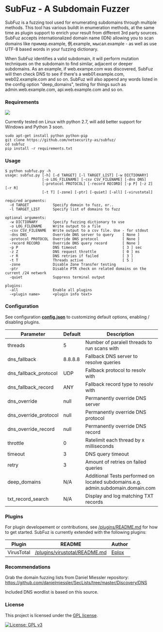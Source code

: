 # SubFuz - A Subdomain Fuzzer
SubFuz is a fuzzing tool used for enumerating subdomains through multiple methods. 
This tool has various buildt in enumeration methods, at the same time as plugin support to enrich your result from different 3rd party sources. SubFuz accepts internationalized domain name (IDN) allowing you to scan domains like  пример.example, 例.example, мысал.example - as well as use UTF-8 based words in your fuzzing dictionary.

When SubFuz identifies a valid subdomain, it will perform mutation techniques on the subdomain to find similar, adjacent or deeper subdomains. As an example, if web.exampe.com was discovered, SubFuz will then check DNS to see if there's a web01.example.com, web02.example.com and so on. SubFuz will also append any words listed in the config option "deep_domains", testing for things such as admin.web.example.com, api.web.example.com and so on.

### Requirements
[![](https://img.shields.io/badge/python-2.7-blue.svg)](https://www.python.org/download/releases/2.7/)

Currently tested on Linux with python 2.7, will add better support for Windows and Python 3 soon.
```
sudo apt-get install python python-pip
git clone https://github.com/netsecurity-as/subfuz/
cd subfuz
pip install -r requirements.txt
```

### Usage
```
$ python subfuz.py -h
usage: subfuz.py [-h] [-d TARGET] [-l TARGET_LIST] [-w DICTIONARY]
                 [-o LOG_FILENAME] [-csv CSV_FILENAME] [-dns DNS]
                 [-protocol PROTOCOL] [-record RECORD] [-p P] [-z Z] [-r R]
                 [-t T] [-zone] [-ptr] [-quiet] [-all] [-virustotal]

required arguments:
  -d TARGET           Specify domain to fuzz, or..
  -l TARGET_LIST      Specify list of domains to fuzz

optional arguments:
  -w DICTIONARY       Specify fuzzing dictionary to use
  -o LOG_FILENAME     Write output to a file
  -csv CSV_FILENAME   Write output to a csv file. Use - for stdout
  -dns DNS            Override DNS server to query    [ None ]
  -protocol PROTOCOL  Override DNS protocol           [ None ]
  -record RECORD      Override DNS query record       [ None ]
  -p P                DNS timeout                     [ 3 ] sec
  -z Z                DNS request throttle            [ 0 ] ms
  -r R                DNS retries if failed           [ 3 ]
  -t T                Threads active                  [ 5 ]
  -zone               Disable Zone Transfer testing
  -ptr                Disable PTR check on related domains on the current /24 network
  -quiet              Suppress terminal output

plugins:
  -all                Enable all plugins
  -<plugin name>      <plugin info text>
```

### Configuration
See configuration [**config.json**](/config.json) to customizing default options, enabling / disabling plugins.

| Parameter | Default | Description |
| ------ | ------ | ------ |
| threads | 5 | Number of paralell threads to run scans with |
| dns_fallback | 8.8.8.8 | Fallback DNS server to resolve queries |
| dns_fallback_protocol | UDP | Fallback protocol to resolv with |
| dns_fallback_record | ANY | Fallback record type to resolv with |
| dns_override | null | Permanently override DNS server |
| dns_override_protocol | null | Permanently override DNS protocol |
| dns_override_record | null | Permanently override DNS record |
| throttle | 0 | Ratelimit each thread by x milliseconds |
| timeout | 3 | DNS query timeout |
| retry | 3 | Amount of retries on failed queries |
| deep_domains | N/A | Additional Tests performed on located subdomains.e.g. admin.subdomain.domain.com
| txt_record_search | N/A | Display and log matching TXT records |

### Plugins
For plugin developement or contributions, see [/plugins/README.md](/plugins/README.md) for how to get started.
SubFuz is currently extended with the following plugins:

| Plugin | README | Author |
| ------ | ------ | ------ |
| VirusTotal | [/plugins/virustotal/README.md](plugins/virustotal/README.md) | [Eplox](https://github.com/Eplox/) |

### Recommendations
Grab the domain fuzzing lists from Daniel Miessler repository: https://github.com/danielmiessler/SecLists/tree/master/Discovery/DNS

Included DNS wordlist is based on this source. 

### License
This project is licensed under the [GPL license](/LICENSE.md). 

[![License: GPL v3](https://img.shields.io/badge/License-GPLv3-blue.svg)](https://www.gnu.org/licenses/gpl-3.0)
